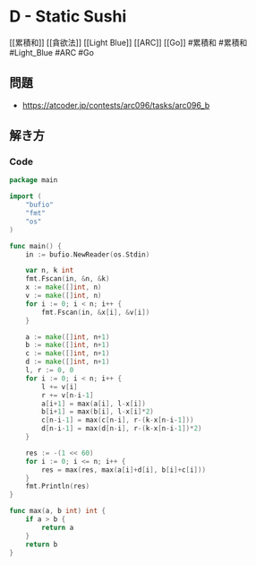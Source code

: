 # D - Static Sushi
[[累積和]] [[貪欲法]] [[Light Blue]] [[ARC]] [[Go]]
#累積和 #累積和 #Light_Blue #ARC #Go 

## 問題
- https://atcoder.jp/contests/arc096/tasks/arc096_b

## 解き方
### Code
```go
package main

import (
	"bufio"
	"fmt"
	"os"
)

func main() {
	in := bufio.NewReader(os.Stdin)

	var n, k int
	fmt.Fscan(in, &n, &k)
	x := make([]int, n)
	v := make([]int, n)
	for i := 0; i < n; i++ {
		fmt.Fscan(in, &x[i], &v[i])
	}

	a := make([]int, n+1)
	b := make([]int, n+1)
	c := make([]int, n+1)
	d := make([]int, n+1)
	l, r := 0, 0
	for i := 0; i < n; i++ {
		l += v[i]
		r += v[n-i-1]
		a[i+1] = max(a[i], l-x[i])
		b[i+1] = max(b[i], l-x[i]*2)
		c[n-i-1] = max(c[n-i], r-(k-x[n-i-1]))
		d[n-i-1] = max(d[n-i], r-(k-x[n-i-1])*2)
	}

	res := -(1 << 60)
	for i := 0; i <= n; i++ {
		res = max(res, max(a[i]+d[i], b[i]+c[i]))
	}
	fmt.Println(res)
}

func max(a, b int) int {
	if a > b {
		return a
	}
	return b
}
```
